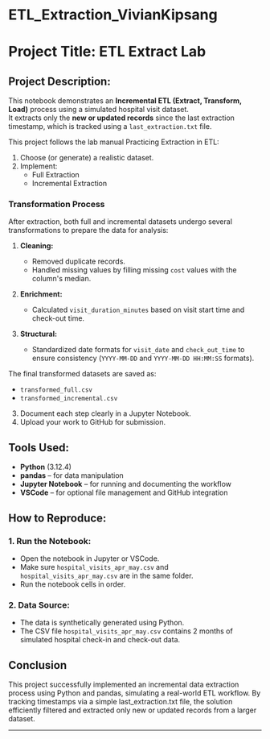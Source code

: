 # ETL_Extraction_VivianKipsang

# Project Title: ETL Extract Lab

## Project Description:
This notebook demonstrates an **Incremental ETL (Extract, Transform, Load)** process using a simulated hospital visit dataset.  
It extracts only the **new or updated records** since the last extraction timestamp, which is tracked using a `last_extraction.txt` file.

This project follows the lab manual Practicing Extraction in ETL:
1. Choose (or generate) a realistic dataset.
2. Implement:
    - Full Extraction
     - Incremental Extraction

### Transformation Process

After extraction, both full and incremental datasets undergo several transformations to prepare the data for analysis:

1. **Cleaning:**  
   - Removed duplicate records.
   - Handled missing values by filling missing `cost` values with the column's median.

2. **Enrichment:**  
   - Calculated `visit_duration_minutes` based on visit start time and check-out time.

3. **Structural:**  
   - Standardized date formats for `visit_date` and `check_out_time` to ensure consistency (`YYYY-MM-DD` and `YYYY-MM-DD HH:MM:SS` formats).

The final transformed datasets are saved as:

- `transformed_full.csv`
- `transformed_incremental.csv`

3. Document each step clearly in a Jupyter Notebook.
4. Upload your work to GitHub for submission.

##  Tools Used:
- **Python** (3.12.4)
- **pandas** – for data manipulation
- **Jupyter Notebook** – for running and documenting the workflow
- **VSCode** – for optional file management and GitHub integration


##  How to Reproduce:

### 1. Run the Notebook:
- Open the notebook in Jupyter or VSCode.
- Make sure `hospital_visits_apr_may.csv` and `hospital_visits_apr_may.csv` are in the same folder.
- Run the notebook cells in order.

### 2. Data Source:
- The data is synthetically generated using Python.
- The CSV file `hospital_visits_apr_may.csv` contains 2 months of simulated hospital check-in and check-out data.

## Conclusion 
This project successfully implemented an incremental data extraction process using Python and pandas, simulating a real-world ETL workflow. By tracking timestamps via a simple last_extraction.txt file, the solution efficiently filtered and extracted only new or updated records from a larger dataset. 

---

